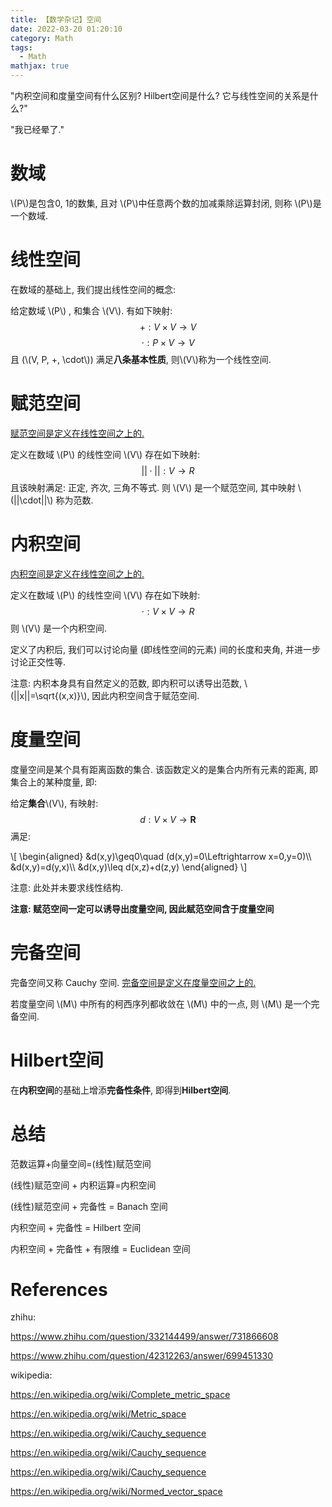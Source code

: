```yaml
---
title: 【数学杂记】空间
date: 2022-03-20 01:20:10
category: Math
tags:
  - Math
mathjax: true
---
```


"内积空间和度量空间有什么区别? Hilbert空间是什么? 它与线性空间的关系是什么?"

"我已经晕了."

<!--more-->

# 数域
\\(P\\)是包含0, 1的数集, 且对 \\(P\\)中任意两个数的加减乘除运算封闭, 则称 \\(P\\)是一个数域.

# 线性空间
在数域的基础上, 我们提出线性空间的概念:

给定数域 \\(P\\) , 和集合 \\(V\\). 有如下映射:
$$
+:V\times V\rightarrow V
$$
$$
\cdot:P\times V\rightarrow V
$$
且 (\\(V, P, +, \cdot\\)) 满足**八条基本性质**, 则\\(V\\)称为一个线性空间.

# 赋范空间
<u>赋范空间是定义在线性空间之上的.</u>

定义在数域 \\(P\\) 的线性空间 \\(V\\) 存在如下映射:
$$
||\cdot||:  V\rightarrow R
$$
且该映射满足: 正定, 齐次, 三角不等式. 则 \\(V\\) 是一个赋范空间, 其中映射 \\(||\cdot||\\) 称为范数.

# 内积空间
<u>内积空间是定义在线性空间之上的.</u>

定义在数域 \\(P\\) 的线性空间 \\(V\\) 存在如下映射:
$$
\cdot:  V\times V\rightarrow R
$$
则 \\(V\\) 是一个内积空间.

定义了内积后, 我们可以讨论向量 (即线性空间的元素) 间的长度和夹角, 并进一步讨论正交性等.

注意: 内积本身具有自然定义的范数, 即内积可以诱导出范数, \\(||x||=\sqrt{(x,x)}\\), 因此内积空间含于赋范空间.

# 度量空间
度量空间是某个具有距离函数的集合. 该函数定义的是集合内所有元素的距离, 即集合上的某种度量, 即:

给定**集合**\\(V\\), 有映射:
$$
d:V\times V\rightarrow \mathbf{R}
$$
满足:
<p>\[
\begin{aligned}
&d(x,y)\geq0\quad (d(x,y)=0\Leftrightarrow x=0,y=0)\\
&d(x,y)=d(y,x)\\
&d(x,y)\leq d(x,z)+d(z,y)
\end{aligned}
\]</p>

注意: 此处并未要求线性结构.

**注意: 赋范空间一定可以诱导出度量空间, 因此赋范空间含于度量空间**

# 完备空间
完备空间又称 Cauchy 空间. <u>完备空间是定义在度量空间之上的.</u>

若度量空间 \\(M\\) 中所有的柯西序列都收敛在 \\(M\\) 中的一点, 则 \\(M\\) 是一个完备空间.

# Hilbert空间
在**内积空间**的基础上增添**完备性条件**, 即得到**Hilbert空间**.

# 总结
范数运算+向量空间=(线性)赋范空间

(线性)赋范空间 + 内积运算=内积空间

(线性)赋范空间 + 完备性 = Banach 空间

内积空间 + 完备性 = Hilbert 空间

内积空间 + 完备性 + 有限维 = Euclidean 空间

# References
zhihu:

https://www.zhihu.com/question/332144499/answer/731866608

https://www.zhihu.com/question/42312263/answer/699451330

wikipedia:

https://en.wikipedia.org/wiki/Complete_metric_space

https://en.wikipedia.org/wiki/Metric_space

https://en.wikipedia.org/wiki/Cauchy_sequence

https://en.wikipedia.org/wiki/Cauchy_sequence

https://en.wikipedia.org/wiki/Cauchy_sequence

https://en.wikipedia.org/wiki/Normed_vector_space